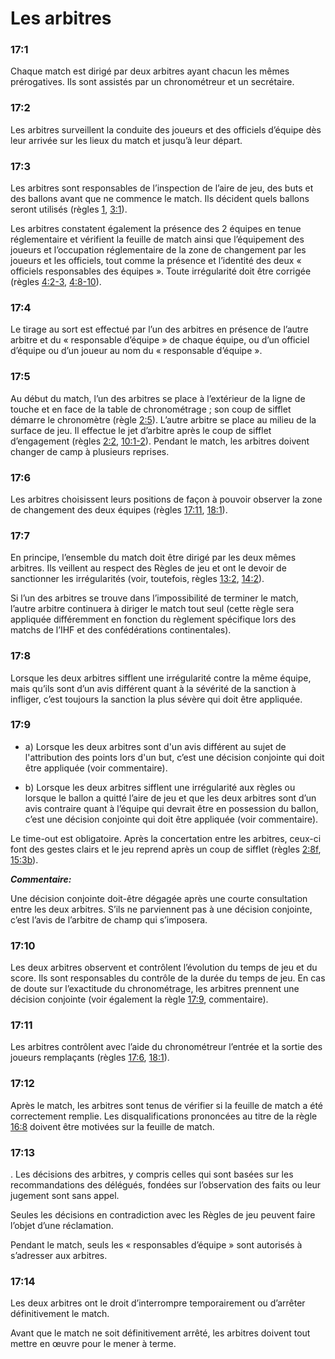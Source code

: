 # Les arbitres

### 17:1
Chaque match est dirigé par deux arbitres ayant chacun les mêmes prérogatives. Ils sont assistés
par un chronométreur et un secrétaire.

### 17:2
Les arbitres surveillent la conduite des joueurs et des officiels d’équipe dès leur arrivée sur les lieux
du match et jusqu’à leur départ.

### 17:3
Les arbitres sont responsables de l’inspection de l’aire de jeu, des buts et des ballons avant que ne
commence le match. Ils décident quels ballons seront utilisés (règles [1](#1:1), [3:1](#3:1)).

Les arbitres constatent également la présence des 2 équipes en tenue réglementaire et vérifient la
feuille de match ainsi que l’équipement des joueurs et l’occupation réglementaire de la zone de
changement par les joueurs et les officiels, tout comme la présence et l’identité des deux « officiels
responsables des équipes ». Toute irrégularité doit être corrigée (règles [4:2-3](#4:2), [4:8-10](#4:8)).

### 17:4
Le tirage au sort est effectué par l’un des arbitres en présence de l’autre arbitre et du « responsable
d’équipe » de chaque équipe, ou d’un officiel d’équipe ou d’un joueur au nom du « responsable
d’équipe ».

### 17:5
Au début du match, l’un des arbitres se place à l’extérieur de la ligne de touche et en face de la
table de chronométrage ; son coup de sifflet démarre le chronomètre (règle [2:5](#2:5)).
L’autre arbitre se place au milieu de la surface de jeu. Il effectue le jet d’arbitre après le coup de
sifflet d’engagement (règles [2:2](#2:2), [10:1-2](#10:1)).
Pendant le match, les arbitres doivent changer de camp à plusieurs reprises.

### 17:6
Les arbitres choisissent leurs positions de façon à pouvoir observer la zone de changement des
deux équipes (règles [17:11](#17:11), [18:1](#18:1)).

### 17:7
En principe, l’ensemble du match doit être dirigé par les deux mêmes arbitres.
Ils veillent au respect des Règles de jeu et ont le devoir de sanctionner les irrégularités (voir,
toutefois, règles [13:2](#13:2), [14:2](#14:2)).

Si l’un des arbitres se trouve dans l’impossibilité de terminer le match, l’autre arbitre continuera à
diriger le match tout seul (cette règle sera appliquée différemment en fonction du règlement
spécifique lors des matchs de l’IHF et des confédérations continentales).

### 17:8
Lorsque les deux arbitres sifflent une irrégularité contre la même équipe, mais qu’ils sont d’un avis
différent quant à la sévérité de la sanction à infliger, c’est toujours la sanction la plus sévère qui doit
être appliquée.

### 17:9
- a) Lorsque les deux arbitres sont d'un avis différent au sujet de l'attribution des points lors d'un
but, c’est une décision conjointe qui doit être appliquée (voir commentaire).

- b) Lorsque les deux arbitres sifflent une irrégularité aux règles ou lorsque le ballon a quitté l’aire
de jeu et que les deux arbitres sont d’un avis contraire quant à l’équipe qui devrait être en
possession du ballon, c’est une décision conjointe qui doit être appliquée (voir commentaire).

Le time-out est obligatoire. Après la concertation entre les arbitres, ceux-ci font des gestes clairs
et le jeu reprend après un coup de sifflet (règles [2:8f](#2:8), [15:3b](#15:3)).


***Commentaire:***

Une décision conjointe doit-être dégagée après une courte consultation entre les deux arbitres. S’ils ne
parviennent pas à une décision conjointe, c’est l’avis de l’arbitre de champ qui s’imposera.

### 17:10
Les deux arbitres observent et contrôlent l’évolution du temps de jeu et du score. Ils sont
responsables du contrôle de la durée du temps de jeu. En cas de doute sur l’exactitude du chronométrage, les arbitres prennent une décision conjointe (voir également la règle [17:9](#17:9),
commentaire).

### 17:11 
Les arbitres contrôlent avec l’aide du chronométreur l’entrée et la sortie des joueurs remplaçants
(règles [17:6](#17:6), [18:1](#18:1)).

### 17:12
Après le match, les arbitres sont tenus de vérifier si la feuille de match a été correctement remplie.
Les disqualifications prononcées au titre de la règle [16:8](#16:8) doivent être motivées sur la feuille de
match.

### 17:13
. Les décisions des arbitres, y compris celles qui sont basées sur les recommandations des délégués,
fondées sur l’observation des faits ou leur jugement sont sans appel.

Seules les décisions en contradiction avec les Règles de jeu peuvent faire l’objet d’une réclamation.

Pendant le match, seuls les « responsables d’équipe » sont autorisés à s’adresser aux arbitres.

### 17:14
Les deux arbitres ont le droit d’interrompre temporairement ou d’arrêter définitivement le match.

Avant que le match ne soit définitivement arrêté, les arbitres doivent tout mettre en œuvre pour le
mener à terme.
